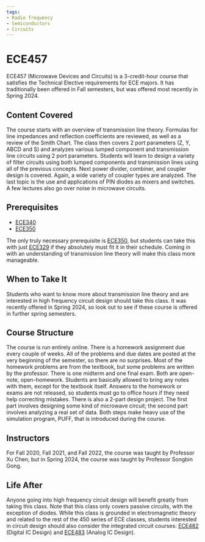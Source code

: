 ```yaml
---
tags:
- Radio frequency
- Semiconductors
- Circuits
---
```


# ECE457

ECE457 (Microwave Devices and Circuits) is a 3-credit-hour course that satisfies the Technical Elective requirements for ECE majors. It has traditionally been offered in Fall semesters, but was offered most recently in Spring 2024.

## Content Covered

The course starts with an overview of transmission line theory. Formulas for line impedances and reflection coefficients are reviewed, as well as a review of the Smith Chart. The class then covers 2 port parameters (Z, Y, ABCD and S) and analyzes various lumped component and transmission line circuits using 2 port parameters. Students will learn to design a variety of filter circuits using both lumped components and transmission lines using all of the previous concepts. Next power divider, combiner, and coupler design is covered. Again, a wide variety of coupler types are analyzed. The last topic is the use and applications of PIN diodes as mixers and switches. A few lectures also go over noise in microwave circuits. 

## Prerequisites

- [ECE340](ECE340.md)
- [ECE350](ECE350.md)

The only truly necessary prerequisite is [ECE350](ECE350.md), but students can take this with just [ECE329](ECE329.md) if they absolutely must fit it in their schedule. Coming in with an understanding of transmission line theory will make this class more manageable.

## When to Take It

Students who want to know more about transmission line theory and are interested in high frequency circuit design should take this class. It was recently offered in Spring 2024, so look out to see if these course is offered in further spring semesters.

## Course Structure

The course is run entirely online. There is a homework assignment due every couple of weeks. All of the problems and due dates are posted at the very beginning of the semester, so there are no surprises. Most of the homework problems are from the textbook, but some problems are written by the professor. There is one midterm and one final exam. Both are open-note, open-homework. Students are basically allowed to bring any notes with them, except for the textbook itself. Answers to the homework or exams are not released, so students must go to office hours if they need help correcting mistakes. There is also a 2-part design project. The first part involves designing some kind of microwave circuit; the second part involves analyzing a real set of data. Both steps make heavy use of the simulation program, PUFF, that is introduced during the course.

## Instructors

For Fall 2020, Fall 2021, and Fall 2022, the course was taught by Professor Xu Chen, but in Spring 2024, the course was taught by Professor Songbin Gong.

[comment]: # (## Course Tips)

## Life After

Anyone going into high frequency circuit design will benefit greatly from taking this class. Note that this class only covers passive circuits, with the exception of diodes. While this class is grounded in electromagnetic theory and related to the rest of the 450 series of ECE classes, students interested in circuit design should also consider the integrated circuit courses: [ECE482](ECE482.md) (Digital IC Design) and [ECE483](ECE483.md) (Analog IC Design).

[comment]: # (## Infamous Topics)
